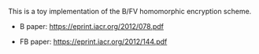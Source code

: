 This is a toy implementation of the B/FV homomorphic encryption scheme.

* B paper: https://eprint.iacr.org/2012/078.pdf

* FB paper: https://eprint.iacr.org/2012/144.pdf